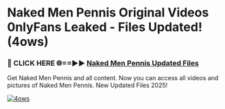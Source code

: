 # Naked Men Pennis Original Videos 0nlyFans Leaked - Files Updated! (4ows)

<h3>🔴 CLICK HERE 🌐==►► <a href="https://tinyurl.com/yckcrads" rel="nofollow">Naked Men Pennis Updated Files</a></h3>

Get Naked Men Pennis and all content. Now you can access all videos and pictures of Naked Men Pennis. New Updated Files 2025!

[![4ows](https://i.imgur.com/hpKpOFt.gif)](https://tinyurl.com/yckcrads)
